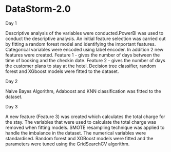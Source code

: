 # DataStorm-2.0

Day 1

Descriptive analysis of the variables were conducted.PowerBI was used to conduct the descriptive analysis. An initial feature selection was carried out by fitting a random forest model and identifying the important features. 
Categorical variables were encoded using label encoder.
In addition 2 new features were created. 
Feature 1 - gives the number of days between the time of booking and the checkin date.
Feature 2 - gives the number of days the customer plans to stay at the hotel.
Decision tree classifier, random forest and XGboost models were fitted to the dataset.

Day 2

Naive Bayes Algorithm, Adaboost and KNN classification was fitted to the dataset. 

Day 3 

A new feature (Feature 3) was created which calculates the total charge for the stay.
The variables that were used to calculate the total charge was removed when fitting models. 
SMOTE resampling technique was applied to handle the imbalance in the dataset.
The numerical variables were standardised. 
Random forest and XGBoost models were fitted and the parameters were tuned using the GridSearchCV algorithm. 
